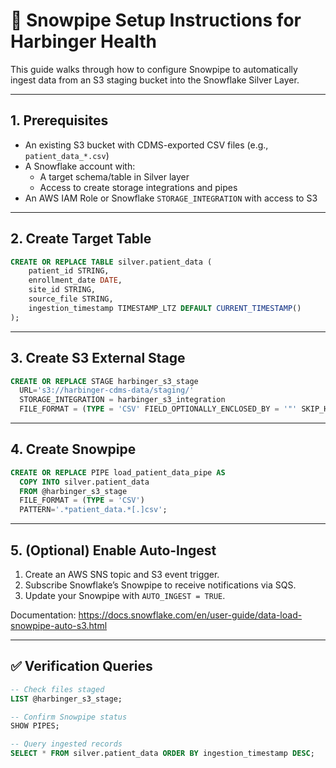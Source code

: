 
# 🧊 Snowpipe Setup Instructions for Harbinger Health

This guide walks through how to configure Snowpipe to automatically ingest data from an S3 staging bucket into the Snowflake Silver Layer.

---

## 1. Prerequisites

- An existing S3 bucket with CDMS-exported CSV files (e.g., `patient_data_*.csv`)
- A Snowflake account with:
  - A target schema/table in Silver layer
  - Access to create storage integrations and pipes
- An AWS IAM Role or Snowflake `STORAGE_INTEGRATION` with access to S3

---

## 2. Create Target Table

```sql
CREATE OR REPLACE TABLE silver.patient_data (
    patient_id STRING,
    enrollment_date DATE,
    site_id STRING,
    source_file STRING,
    ingestion_timestamp TIMESTAMP_LTZ DEFAULT CURRENT_TIMESTAMP()
);
```

---

## 3. Create S3 External Stage

```sql
CREATE OR REPLACE STAGE harbinger_s3_stage
  URL='s3://harbinger-cdms-data/staging/'
  STORAGE_INTEGRATION = harbinger_s3_integration
  FILE_FORMAT = (TYPE = 'CSV' FIELD_OPTIONALLY_ENCLOSED_BY = '"' SKIP_HEADER = 1);
```

---

## 4. Create Snowpipe

```sql
CREATE OR REPLACE PIPE load_patient_data_pipe AS
  COPY INTO silver.patient_data
  FROM @harbinger_s3_stage
  FILE_FORMAT = (TYPE = 'CSV')
  PATTERN='.*patient_data.*[.]csv';
```

---

## 5. (Optional) Enable Auto-Ingest

1. Create an AWS SNS topic and S3 event trigger.
2. Subscribe Snowflake’s Snowpipe to receive notifications via SQS.
3. Update your Snowpipe with `AUTO_INGEST = TRUE`.

Documentation: https://docs.snowflake.com/en/user-guide/data-load-snowpipe-auto-s3.html

---

## ✅ Verification Queries

```sql
-- Check files staged
LIST @harbinger_s3_stage;

-- Confirm Snowpipe status
SHOW PIPES;

-- Query ingested records
SELECT * FROM silver.patient_data ORDER BY ingestion_timestamp DESC;
```
